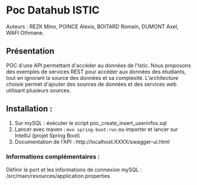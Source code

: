 # Poc Datahub ISTIC
Auteurs : REZK Mino, POINCE Alexis, BOITARD Romain, DUMONT Axel, WAFI Othmane.
## Présentation
POC d'une API permettant d'accéder au données de l'Istic. Nous proposons des exemples de services REST pour accéder aux données des étudiants, tout en ignorant la source des données et sa complexité. L'architecture choisie permet d'ajouter des sources de données et des services web utilisant plusieurs sources.
## Installation :
1. Sur mySQL : éxécuter le script poc_create_insert_userinfos.sql
2. Lancer avec maven : ```mvn spring-boot:run``` ou importer et lancer sur IntelliJ (projet Spring Boot)
3. Documentation de l'API : http://localhost:XXXX/swagger-ui.html
### Informations complémentaires :
Définir le port et les informations de connexion mySQL : /src/main/resources/application.properties

